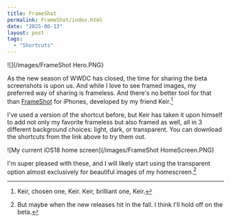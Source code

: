 ```yaml
---
title: FrameShot
permalink: FrameShot/index.html
date: "2025-06-13"
layout: post
tags: 
  - "Shortcuts"
---
```


![](/images/FrameShot Hero.PNG}

As the new season of WWDC has closed, the time for sharing the beta screenshots is upon us. And while I love to see framed images, my preferred way of sharing is frameless. And there's no better tool for that than [FrameShot](https://www.keiransell.com/frameshot) for iPhones, developed by my friend Keir.[^keir]

[^keir]: Keir, chosen one, Keir. Keir, brilliant one, Keir.

I've used a version of the shortcut before, but Keir has taken it upon himself to add not only my favorite frameless but also framed as well, all in 3 different background choices: light, dark, or transparent. You can download the shortcuts from the link above to try them out. 

![My current iOS18 home screen](/images/FrameShot HomeScreen.PNG)

I'm super pleased with these, and I will likely start using the transparent option almost exclusively for beautiful images of my homescreen.[^beta]

[^beta]: But maybe when the new releases hit in the fall. I think I'll hold off on the beta.
